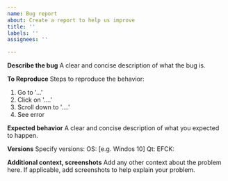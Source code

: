 ```yaml
---
name: Bug report
about: Create a report to help us improve
title: ''
labels: ''
assignees: ''

---
```


**Describe the bug**
A clear and concise description of what the bug is.

**To Reproduce**
Steps to reproduce the behavior:
1. Go to '...'
2. Click on '....'
3. Scroll down to '....'
4. See error

**Expected behavior**
A clear and concise description of what you expected to happen.

**Versions**
Specify versions:
OS: [e.g. Windos 10]
Qt: 
EFCK:

**Additional context, screenshots**
Add any other context about the problem here.
If applicable, add screenshots to help explain your problem.
